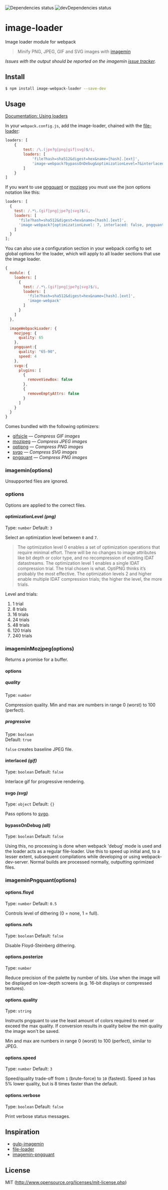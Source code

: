 ![Dependencies status](https://david-dm.org/tcoopman/image-webpack-loader/status.svg)
![devDependencies status](https://david-dm.org/tcoopman/image-webpack-loader/dev-status.svg)

# image-loader

Image loader module for webpack

> Minify PNG, JPEG, GIF and SVG images with [imagemin](https://github.com/kevva/imagemin)

*Issues with the output should be reported on the imagemin [issue tracker](https://github.com/kevva/imagemin/issues).*

## Install

```sh
$ npm install image-webpack-loader --save-dev
```

## Usage

[Documentation: Using loaders](http://webpack.github.io/docs/using-loaders.html)

In your `webpack.config.js`, add the image-loader, chained with the [file-loader](https://github.com/webpack/file-loader):

```javascript
loaders: [
    {
        test: /\.(jpe?g|png|gif|svg)$/i,
        loaders: [
            'file?hash=sha512&digest=hex&name=[hash].[ext]',
            'image-webpack?bypassOnDebug&optimizationLevel=7&interlaced=false'
        ]
    }
]
```

If you want to use [pngquant](https://pngquant.org/) or [mozjpeg](https://github.com/mozilla/mozjpeg) you must use the json options
notation like this:

```javascript
loaders: [
  {
    test: /.*\.(gif|png|jpe?g|svg)$/i,
    loaders: [
      'file?hash=sha512&digest=hex&name=[hash].[ext]',
      'image-webpack?{optimizationLevel: 7, interlaced: false, pngquant:{quality: "65-90", speed: 4}, mozjpeg: {quality: 65}}'
    ]
  }
];
```

You can also use a configuration section in your webpack config to set global options for the loader, which will apply to all loader sections that use the image loader.

```javascript
{
  module: {
    loaders: [
      {
        test: /.*\.(gif|png|jpe?g|svg)$/i,
        loaders: [
          'file?hash=sha512&digest=hex&name=[hash].[ext]',
          'image-webpack'
        ]
      }
    ]
  },

  imageWebpackLoader: {
    mozjpeg: {
      quality: 65
    },
    pngquant:{
      quality: "65-90",
      speed: 4
    },
    svgo:{
      plugins: [
        {
          removeViewBox: false
        },
        {
          removeEmptyAttrs: false
        }
      ]
    }
  }
}
```

Comes bundled with the following optimizers:

- [gifsicle](https://github.com/kevva/imagemin-gifsicle) — *Compress GIF images*
- [mozjpeg](https://github.com/imagemin/imagemin-mozjpeg) — *Compress JPEG images*
- [optipng](https://github.com/kevva/imagemin-optipng) — *Compress PNG images*
- [svgo](https://github.com/kevva/imagemin-svgo) — *Compress SVG images*
- [pngquant](https://pngquant.org/) — *Compress PNG images*

### imagemin(options)

Unsupported files are ignored.

### options

Options are applied to the correct files.

#### optimizationLevel *(png)*

Type: `number`
Default: `3`

Select an optimization level between `0` and `7`.

> The optimization level 0 enables a set of optimization operations that require minimal effort. There will be no changes to image attributes like bit depth or color type, and no recompression of existing IDAT datastreams. The optimization level 1 enables a single IDAT compression trial. The trial chosen is what. OptiPNG thinks it’s probably the most effective. The optimization levels 2 and higher enable multiple IDAT compression trials; the higher the level, the more trials.

Level and trials:

1. 1 trial
2. 8 trials
3. 16 trials
4. 24 trials
5. 48 trials
6. 120 trials
7. 240 trials

### imageminMozjpeg(options)

Returns a promise for a buffer.

#### options

##### quality

Type: `number`

Compression quality. Min and max are numbers in range 0 (worst) to 100 (perfect).

##### progressive

Type: `boolean`<br>
Default: `true`

`false` creates baseline JPEG file.

#### interlaced *(gif)*

Type: `boolean`
Default: `false`

Interlace gif for progressive rendering.

#### svgo *(svg)*

Type: `object`
Default: `{}`

Pass options to [svgo](https://github.com/svg/svgo).

#### bypassOnDebug *(all)*

Type: `boolean`
Default: `false`

Using this, no processing is done when webpack 'debug' mode is used and the loader acts as a regular file-loader. Use this to speed up initial and, to a lesser extent, subsequent compilations while developing or using webpack-dev-server. Normal builds are processed normally, outputting oprimized files.

### imageminPngquant(options)

#### options.floyd

Type: `number`
Default: `0.5`

Controls level of dithering (0 = none, 1 = full).

#### options.nofs

Type: `boolean`
Default: `false`

Disable Floyd-Steinberg dithering.

#### options.posterize

Type: `number`

Reduce precision of the palette by number of bits. Use when the image will be
displayed on low-depth screens (e.g. 16-bit displays or compressed textures).

#### options.quality

Type: `string`

Instructs pngquant to use the least amount of colors required to meet or exceed
the max quality. If conversion results in quality below the min quality the
image won't be saved.

Min and max are numbers in range 0 (worst) to 100 (perfect), similar to JPEG.

#### options.speed

Type: `number`
Default: `3`

Speed/quality trade-off from `1` (brute-force) to `10` (fastest). Speed `10` has
5% lower quality, but is 8 times faster than the default.

#### options.verbose

Type: `boolean`
Default: `false`

Print verbose status messages.

## Inspiration

* [gulp-imagemin](https://github.com/sindresorhus/gulp-imagemin)
* [file-loader](https://github.com/webpack/file-loader)
* [imagemin-pngquant](https://github.com/imagemin/imagemin-pngquant)

## License

MIT (http://www.opensource.org/licenses/mit-license.php)
